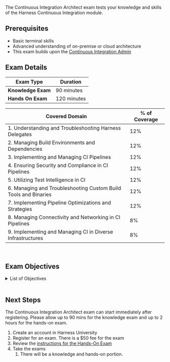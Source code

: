 The Continuous Integration Architect exam tests your knowledge and skills of the Harness Continuous Integration module.  

## Prerequisites

- Basic terminal skills
- Advanced understanding of on-premise or cloud architecture
- This exam builds upon the [Continuous Integration Admin](/certifications/continuous-integration?lvl=administrator)

## Exam Details
| Exam Type                               | Duration         |
| ----------------------------------- | --------------- |
| **Knowledge Exam** | 90 minutes |
| **Hands On Exam** | 120 minutes |

| Covered Domain                                              | % of Coverage |
| ------------------------------------------------------------| --------------|
| 1. Understanding and Troubleshooting Harness Delegates       | 12%           |
| 2. Managing Build Environments and Dependencies              | 12%           |
| 3. Implementing and Managing CI Pipelines                    | 12%           |
| 4. Ensuring Security and Compliance in CI Pipelines          | 12%           |
| 5. Utilizing Test Intelligence in CI                         | 12%           |
| 6. Managing and Troubleshooting Custom Build Tools and Binaries | 12%           |
| 7. Implementing Pipeline Optimizations and Strategies        | 12%           |
| 8. Managing Connectivity and Networking in CI Pipelines      | 8%            |
| 9. Implementing and Managing CI in Diverse Infrastructures   | 8%            |


<br />

## Exam Objectives

<details>
<summary>List of Objectives</summary>

The following is a detailed list of exam objectives:

| #   | Objective |
|-----|-----------|
| **1** | **Understanding and Troubleshooting Harness Delegates** |
| 1.1 | Manage and troubleshoot Kubernetes Delegates |
| 1.2 | Implement and troubleshoot networking and connectivity issues |
| **2** | **Managing Build Environments and Dependencies** |
| 2.1 | Navigate and solve issues in Docker-in-Docker build environments |
| 2.2 | Implement and troubleshoot dependency caching mechanisms |
| **3** | **Implementing and Managing CI Pipelines** |
| 3.1 | Develop and troubleshoot pipeline triggers |
| 3.2 | Optimize CI pipeline efficiency and speed |
| **4** | **Ensuring Security and Compliance in CI Pipelines** |
| 4.1 | Implement secrets management and ensure secure build processes |
| 4.2 | Adhere to the Principle of Least Privilege (PoLP) in CI/CD |
| **5** | **Utilizing Test Intelligence in CI** |
| 5.1 | Implement and manage Test Intelligence for optimizing testing |
| 5.2 | Understand and troubleshoot test visualization and metrics |
| **6** | **Managing and Troubleshooting Custom Build Tools and Binaries** |
| 6.1 | Navigate issues with custom binary installations on Delegates |
| 6.2 | Manage custom build tools and dependencies |
| **7** | **Implementing Pipeline Optimizations and Strategies** |
| 7.1 | Implement multilayer caching for pipeline optimizations |
| 7.2 | Utilize matrix and looping strategies for test execution |
| **8** | **Managing Connectivity and Networking in CI Pipelines** |
| 8.1 | Ensure effective communication between Delegates, Harness Manager, and external services |
| 8.2 | Troubleshoot connectivity issues in webhook triggers and pipeline steps |
| **9** | **Implementing and Managing CI in Diverse Infrastructures** |
| 9.1 | Manage and troubleshoot CI in Kubernetes build infrastructures |
| 9.2 | Implement and manage CI pipelines for MacOS and Windows build environments |


</details>

<br />

## Next Steps

The Continuous Integration Architect exam can start immediately after registering. Please allow up to 90 mins for the knowledge exam and up to 2 hours for the hands-on exam.

1. Create an account in Harness University
2. Register for an exam. There is a $50 fee for the exam
3. Review the [instructions for the Hands-On Exam](/certifications/instructions)
4. Take the exams
    1. There will be a knowledge and hands-on portion.	
